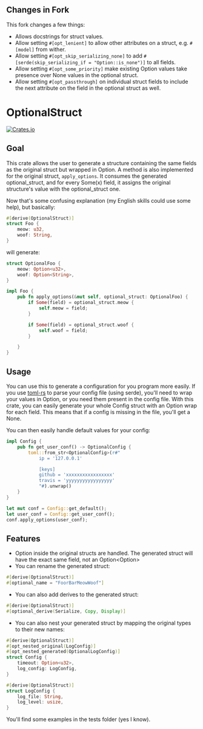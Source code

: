 ## Changes in Fork

This fork changes a few things:

- Allows docstrings for struct values.
- Allow setting `#[opt_lenient]` to allow other attributes on a struct, e.g. `#[model]` from wither.
- Allow setting `#[opt_skip_serializing_none]` to add `#[serde(skip_serializing_if = "Option::is_none")]` to all fields.
- Allow setting `#[opt_some_priority]` make existing Option values take presence over None values in the optional struct.
- Allow setting `#[opt_passthrough]` on individual struct fields to include the next attribute on the field in the optional struct as well.

# OptionalStruct

[![Crates.io](https://img.shields.io/crates/v/revolt_optional_struct.svg)](https://crates.io/crates/revolt_optional_struct)

## Goal

This crate allows the user to generate a structure containing the same fields as the original struct but wrapped in Option<T>.
A method is also implemented for the original struct, `apply_options`. It consumes the generated optional_struct, and for every Some(x) field, it assigns the original structure's value with the optional_struct one.

Now that's some confusing explanation (my English skills could use some help), but basically:

```rust
#[derive(OptionalStruct)]
struct Foo {
	meow: u32,
	woof: String,
}
```

will generate:

```rust
struct OptionalFoo {
	meow: Option<u32>,
	woof: Option<String>,
}

impl Foo {
	pub fn apply_options(&mut self, optional_struct: OptionalFoo) {
		if Some(field) = optional_struct.meow {
			self.meow = field;
		}

		if Some(field) = optional_struct.woof {
			self.woof = field;
		}

	}
}
```

## Usage

You can use this to generate a configuration for you program more easily.
If you use [toml-rs](https://github.com/alexcrichton/toml-rs) to parse your config file (using serde),
you'll need to wrap your values in Option<T>, or you need them present in the config file.
With this crate, you can easily generate your whole Config struct with an Option<T> wrap for each field.
This means that if a config is missing in the file, you'll get a None.

You can then easily handle default values for your config:

```rust
impl Config {
	pub fn get_user_conf() -> OptionalConfig {
		toml::from_str<OptionalConfig>(r#"
			ip = '127.0.0.1'

			[keys]
			github = 'xxxxxxxxxxxxxxxxx'
			travis = 'yyyyyyyyyyyyyyyyy'
		    "#).unwrap()
	}
}

let mut conf = Config::get_default();
let user_conf = Config::get_user_conf();
conf.apply_options(user_conf);
```

## Features

- Option<T> inside the original structs are handled. The generated struct will have the exact same field, not an Option<Option<T>>
- You can rename the generated struct:

```rust
#[derive(OptionalStruct)]
#[optional_name = "FoorBarMeowWoof"]
```

- You can also add derives to the generated struct:

```rust
#[derive(OptionalStruct)]
#[optional_derive(Serialize, Copy, Display)]
```

- You can also nest your generated struct by mapping the original types to their new names:

```rust
#[derive(OptionalStruct)]
#[opt_nested_original(LogConfig)]
#[opt_nested_generated(OptionalLogConfig)]
struct Config {
    timeout: Option<u32>,
    log_config: LogConfig,
}

#[derive(OptionalStruct)]
struct LogConfig {
    log_file: String,
    log_level: usize,
}
```

You'll find some examples in the tests folder (yes I know).
